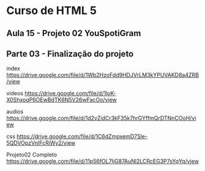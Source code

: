 # Curso de HTML 5

## Aula 15 - Projeto 02 YouSpotiGram

## Parte 03 - Finalização do projeto

index
<https://drive.google.com/file/d/1Wb2HzoFdd9HDJVrLM3kYPUVAKD8a4ZRB/view>

videos
<https://drive.google.com/file/d/1loK-X0ShxoqP6OEwBdTK6N5V26wFacOo/view>

audios
<https://drive.google.com/file/d/1d2vZidCr3kF35k7hrGYffmQrDTNnCOoH/view>

css
<https://drive.google.com/file/d/1C6dZmpxemD7Sle-5QDVOpzVnlFcRiWy2/view>

Projeto02 Completo
<https://drive.google.com/file/d/11p56fOL7IjG87AuNl2LCRcEG3P7sYqYq/view>